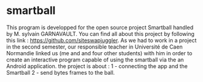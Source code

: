 # smartball
This program is developped for the open source project Smartball handled by M. sylvain GARNAVAULT.
You can find all about this project by following this link : https://github.com/siteswapjuggler.
As we had to work in a project in the second semester, our responsible teacher in Université de Caen Normandie linked us (me and and four other students) with him in order to create an interactive program capable of using the smartball via the an Android application.
the project is about :
1 - connecting the app and the Smartball
2 - send bytes frames to the ball.
